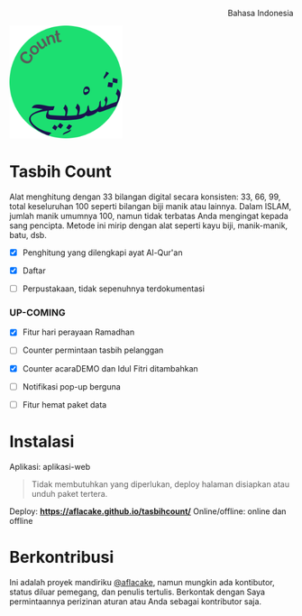<p align="right">Bahasa Indonesia</p>
<img src="https://raw.githubusercontent.com/aflacake/tasbihcount/second/img/logo-tasbih-count.png" width="200" height="200" alt="Tasbih Count"/>

# Tasbih Count
Alat menghitung dengan 33 bilangan digital secara konsisten: 33, 66, 99, total keseluruhan 100 seperti bilangan biji manik atau lainnya. Dalam ISLAM, jumlah manik umumnya 100, namun tidak terbatas Anda mengingat kepada sang pencipta. Metode ini mirip dengan alat seperti kayu biji, manik-manik, batu, dsb.
- [X] Penghitung yang dilengkapi ayat Al-Qur'an
- [X] Daftar
- [ ] Perpustakaan, tidak sepenuhnya terdokumentasi


### UP-COMING
- [X] Fitur hari perayaan Ramadhan
- [ ] Counter permintaan tasbih pelanggan
- [X] Counter acaraDEMO dan Idul Fitri ditambahkan
- [ ] Notifikasi pop-up berguna
- [ ] Fitur hemat paket data


# Instalasi
Aplikasi: aplikasi-web
> Tidak membutuhkan yang diperlukan, deploy halaman disiapkan atau unduh paket tertera.

Deploy:  **https://aflacake.github.io/tasbihcount/**
Online/offline: online dan offline

# Berkontribusi
Ini adalah proyek mandiriku [@aflacake](https://github.com/aflacake), namun mungkin ada kontibutor, status diluar pemegang, dan penulis tertulis. Berkontak dengan Saya permintaannya perizinan aturan atau Anda sebagai kontributor saja.
